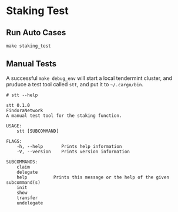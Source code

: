 # Staking Test

## Run Auto Cases

`make staking_test`

## Manual Tests

A successful `make debug_env` will start a local tendermint cluster, and pruduce a test tool called `stt`, and put it to `~/.cargo/bin`.

```shell
# stt --help

stt 0.1.0
FindoraNetwork
A manual test tool for the staking function.

USAGE:
    stt [SUBCOMMAND]

FLAGS:
    -h, --help       Prints help information
    -V, --version    Prints version information

SUBCOMMANDS:
    claim
    delegate
    help          Prints this message or the help of the given subcommand(s)
    init
    show
    transfer
    undelegate
```
